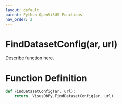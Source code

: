 ```yaml
---
layout: default
parent: Python OpenViSUS Functions
nav_order: 2
---
```


# FindDatasetConfig(ar, url)

Describe function here.

# Function Definition

```python
def FindDatasetConfig(ar, url):
    return _VisusDbPy.FindDatasetConfig(ar, url)

```